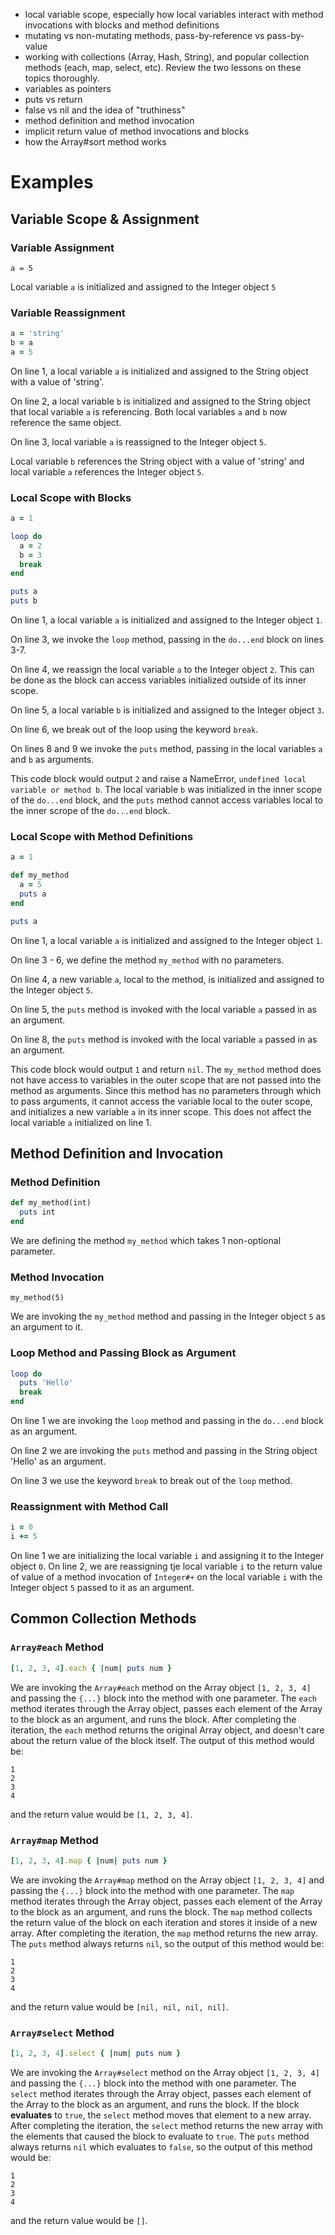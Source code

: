 - local variable scope, especially how local variables interact with method invocations with blocks and method definitions
- mutating vs non-mutating methods, pass-by-reference vs pass-by-value
- working with collections (Array, Hash, String), and popular collection methods (each, map, select, etc). Review the two lessons on these topics thoroughly.
- variables as pointers
- puts vs return
- false vs nil and the idea of "truthiness"
- method definition and method invocation
- implicit return value of method invocations and blocks
- how the Array#sort method works


# Examples

## Variable Scope & Assignment

### Variable Assignment

`a = 5`

Local variable `a` is initialized and assigned to the Integer object `5`

### Variable Reassignment

```ruby
a = 'string'
b = a
a = 5
```

On line 1, a local variable `a` is initialized and assigned to the String object with a value of 'string'.

On line 2, a local variable `b` is initialized and assigned to the String object that local variable `a` is referencing. Both local variables `a` and `b` now reference the same object.

On line 3, local variable `a` is reassigned to the Integer object `5`.

Local variable `b` references the String object with a value of 'string' and local variable `a` references the Integer object `5`.

### Local Scope with Blocks

```ruby
a = 1

loop do
  a = 2
  b = 3
  break
end

puts a
puts b
```

On line 1, a local variable `a` is initialized and assigned to the Integer object `1`.

On line 3, we invoke the `loop` method, passing in the `do...end` block on lines 3-7.

On line 4, we reassign the local variable `a` to the Integer object `2`. This can be done as the block can access variables initialized outside of its inner scope.

On line 5, a local variable `b` is initialized and assigned to the Integer object `3`.

On line 6, we break out of the loop using the keyword `break`.

On lines 8 and 9 we invoke the `puts` method, passing in the local variables `a` and `b` as arguments.

This code block would output `2` and raise a NameError, `undefined local variable or method b`. The local variable `b` was initialized in the inner scope of the `do...end` block, and the `puts` method cannot access variables local to the inner scrope of the `do...end` block.

### Local Scope with Method Definitions

```ruby
a = 1

def my_method
  a = 5
  puts a
end

puts a
```

On line 1, a local variable `a` is initialized and assigned to the Integer object `1`.

On line 3 - 6, we define the method `my_method` with no parameters.

On line 4, a new variable `a`, local to the method, is initialized and assigned to the Integer object `5`.

On line 5, the `puts` method is invoked with the local variable `a` passed in as an argument.

On line 8, the `puts` method is invoked with the local variable `a` passed in as an argument.

This code block would output `1` and return `nil`. The `my_method` method does not have access to variables in the outer scope that are not passed into the method as arguments. Since this method has no parameters through which to pass arguments, it cannot access the variable local to the outer scope, and initializes a new variable `a` in its inner scope. This does not affect the local variable `a` initialized on line 1.

## Method Definition and Invocation

### Method Definition

```ruby
def my_method(int)
  puts int
end
```

We are defining the method `my_method` which takes 1 non-optional parameter.

### Method Invocation

`my_method(5)`

We are invoking the `my_method` method and passing in the Integer object `5` as an argument to it.

### Loop Method and Passing Block as Argument

```ruby
loop do
  puts 'Hello'
  break
end
```

On line 1 we are invoking the `loop` method and passing in the `do...end` block as an argument.

On line 2 we are invoking the `puts` method and passing in the String object 'Hello' as an argument.

On line 3 we use the keyword `break` to break out of the `loop` method.

### Reassignment with Method Call

```ruby
i = 0
i += 5
```

On line 1 we are initializing the local variable `i` and assigning it to the Integer object `0`. On line 2, we are reassigning tje local variable `i` to the return value of value of a method invocation of `Integer#+` on the local variable `i` with the Integer object `5` passed to it as an argument.

## Common Collection Methods

### `Array#each` Method

```ruby
[1, 2, 3, 4].each { |num| puts num }
```
We are invoking the `Array#each` method on the Array object `[1, 2, 3, 4]` and passing the `{...}` block into the method with one parameter. The `each` method iterates through the Array object, passes each element of the Array to the block as an argument, and runs the block. After completing the iteration, the `each` method returns the original Array object, and doesn't care about the return value of the block itself. The output of this method would be:
```
1
2
3
4
```
and the return value would be `[1, 2, 3, 4]`.

### `Array#map` Method

```ruby
[1, 2, 3, 4].map { |num| puts num }
```
We are invoking the `Array#map` method on the Array object `[1, 2, 3, 4]` and passing the `{...}` block into the method with one parameter. The `map` method iterates through the Array object, passes each element of the Array to the block as an argument, and runs the block. The `map` method collects the return value of the block on each iteration and stores it inside of a new array. After completing the iteration, the `map` method returns the new array. The `puts` method always returns `nil`, so the output of this method would be:
```
1
2
3
4
```
and the return value would be `[nil, nil, nil, nil]`.

### `Array#select` Method

```ruby
[1, 2, 3, 4].select { |num| puts num }
```
We are invoking the `Array#select` method on the Array object `[1, 2, 3, 4]` and passing the `{...}` block into the method with one parameter. The `select` method iterates through the Array object, passes each element of the Array to the block as an argument, and runs the block. If the block **evaluates** to `true`, the `select` method moves that element to a new array. After completing the iteration, the `select` method returns the new array with the elements that caused the block to evaluate to `true`. The `puts` method always returns `nil` which evaluates to `false`, so the output of this method would be:
```
1
2
3
4
```
and the return value would be `[]`.